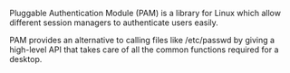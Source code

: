 Pluggable Authentication Module (PAM) is a library for Linux which allow different session managers to authenticate users easily.

PAM provides an alternative to calling files like /etc/passwd by giving a high-level API that takes care of all the common functions required for a desktop.
